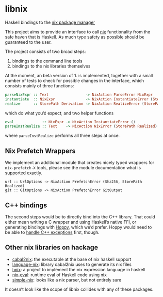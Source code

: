 # libnix

Haskell bindings to the [nix package manager][nix]

This project aims to provide an interface to call [nix][nix] functionality from
the safe haven that is Haskell. As much type safety as possible should be
guaranteed to the user.

The project consists of two broad steps:

1. bindings to the command line tools
2. bindings to the nix libraries themselves

At the moment, an beta version of 1. is implemented, together with a small
number of tests to check for possible changes in the interface,
which consists mainly of three functions:

```haskell
parseNixExpr :: Text                 -> NixAction ParseError NixExpr
instantiate  :: NixExpr              -> NixAction InstantiateError (StorePath Derivation)
realize      :: StorePath Derivation -> NixAction RealizeError (StorePath Realized)
```

which do what you’d expect; and two helper functions

```haskell
eval             :: NixExpr -> NixAction InstantiateError ()
parseInstRealize :: Text    -> NixAction NixError (StorePath Realized)
```

where `parseInstRealize` performs all three steps at once.

[nix]: https://github.com/NixOS/nix


## Nix Prefetch Wrappers

We implement an additional module that creates nicely typed wrappers
for `nix-prefetch-X` tools, please see the module documentation what
is supported exactly.

```
url :: UrlOptions -> NixAction PrefetchError (Sha256, StorePath Realized)
git :: GitOptions -> NixAction PrefetchError GitOutput
```


## C++ bindings

The second steps would be to directly bind into the C++ library. That could
either mean writing a C wrapper and using Haskell’s native FFI, or generating
bindings with [Hoppy][hoppy], which we’d prefer. Hoppy would need to be able to
[handle C++ exceptions][exc] first, though.

[hoppy]: http://khumba.net/projects/hoppy/
[exc]: https://gitlab.com/khumba/hoppy/issues/10

## Other nix libraries on hackage

- [cabal2nix](https://hackage.haskell.org/package/cabal2nix): the executable at the base of nix haskell support
- [language-nix](https://hackage.haskell.org/package/language-nix): library cabal2nix uses to generate its nix files
- [hnix](https://hackage.haskell.org/package/hnix): a project to implement the nix expression language in haskell
- [nix-eval](https://hackage.haskell.org/package/nix-eval): runtime eval of Haskell code using nix
- [simple-nix](https://hackage.haskell.org/package/simple-nix): looks like a nix parser, but not entirely sure

It doesn’t look like the scope of libnix collides with any of these packages.
